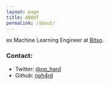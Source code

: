 ```yaml
---
layout: page
title: ABOUT
permalink: /about/
---
```


ex Machine Learning Engineer at [Bitso](https://bitso.com/).

### Contact:

- Twitter: <a href="https://x.com/np_hard">@np_hard</a>
- Github: <a href="https://github.com/nph4rd">nph4rd</a>
